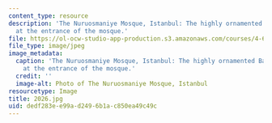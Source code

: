 ```yaml
---
content_type: resource
description: 'The Nuruosmaniye Mosque, Istanbul: The highly ornamented Baroque fountain
  at the entrance of the mosque.'
file: https://ol-ocw-studio-app-production.s3.amazonaws.com/courses/4-614-religious-architecture-and-islamic-cultures-fall-2002/dedf283ee99ad2496b1ac850ea49c49c_2026.jpg
file_type: image/jpeg
image_metadata:
  caption: 'The Nuruosmaniye Mosque, Istanbul: The highly ornamented Baroque fountain
    at the entrance of the mosque.'
  credit: ''
  image-alt: Photo of The Nuruosmaniye Mosque, Istanbul
resourcetype: Image
title: 2026.jpg
uid: dedf283e-e99a-d249-6b1a-c850ea49c49c
---
```

